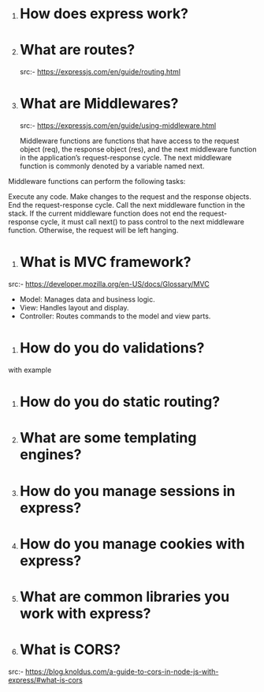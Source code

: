 1. # How does express work?
1. # What are routes?
   src:- https://expressjs.com/en/guide/routing.html
1. # What are Middlewares?

   src:- https://expressjs.com/en/guide/using-middleware.html

   Middleware functions are functions that have access to the request object (req), the response object (res), and the next middleware function in the application’s request-response cycle. The next middleware function is commonly denoted by a variable named next.

Middleware functions can perform the following tasks:

Execute any code.
Make changes to the request and the response objects.
End the request-response cycle.
Call the next middleware function in the stack.
If the current middleware function does not end the request-response cycle, it must call next() to pass control to the next middleware function. Otherwise, the request will be left hanging.

1. # What is MVC framework?
src:- https://developer.mozilla.org/en-US/docs/Glossary/MVC
- Model: Manages data and business logic.
- View: Handles layout and display.
- Controller: Routes commands to the model and view parts.

1. # How do you do validations?
with example
1. # How do you do static routing?

1. # What are some templating engines?

1. # How do you manage sessions in express?

1. # How do you manage cookies with express?

1. # What are common libraries you work with express?

1. # What is CORS?
src:- https://blog.knoldus.com/a-guide-to-cors-in-node-js-with-express/#what-is-cors
